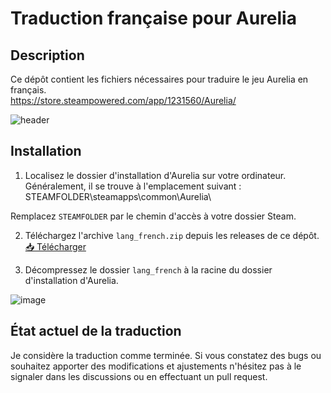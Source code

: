 # Traduction française pour Aurelia

## Description

Ce dépôt contient les fichiers nécessaires pour traduire le jeu Aurelia en français.  
https://store.steampowered.com/app/1231560/Aurelia/

![header](https://github.com/user-attachments/assets/9eda0f4c-1e64-40f7-98c5-6ef5da2c183c)

## Installation

1. Localisez le dossier d'installation d'Aurelia sur votre ordinateur. Généralement, il se trouve à l'emplacement suivant :
STEAMFOLDER\steamapps\common\Aurelia\

Remplacez `STEAMFOLDER` par le chemin d'accès à votre dossier Steam.

2. Téléchargez l'archive `lang_french.zip` depuis les releases de ce dépôt.  
[📥 Télécharger ](https://github.com/Shayano/Aurelia-french-translation/releases/download/0.1.0/lang_french.zip)

4. Décompressez le dossier `lang_french` à la racine du dossier d'installation d'Aurelia.

![image](https://github.com/user-attachments/assets/fdb33f01-3a75-49fd-b50f-e6584b4f84c4)


## État actuel de la traduction

Je considère la traduction comme terminée.
Si vous constatez des bugs ou souhaitez apporter des modifications et ajustements n'hésitez pas à le signaler dans les discussions ou en effectuant un pull request.
